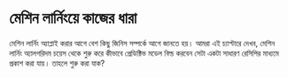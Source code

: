 # মেশিন লার্নিংয়ে কাজের ধারা

মেশিন লার্নিং অ্যাপ্লাই করার আগে বেশ কিছু জিনিস সম্পর্কে আগে জানতে হয়। আমরা এই চ্যাপ্টারে দেখব, মেশিন লার্নিং অ্যালগরিদম চয়েস থেকে শুরু করে কীভাবে প্রেডিক্টিভ মডেল বিল্ড করবেন সেটা একটা সাধারণ রেসিপির মাধ্যমে প্রকাশ করা যায়। তাহলে শুরু করা যাক? 